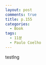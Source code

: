 ```yaml
---
layout: post
comments: true
title: p.155
categories: 
  - Book
tags:
  - 11분
  - Paulo Coelho
---
```

testIng

